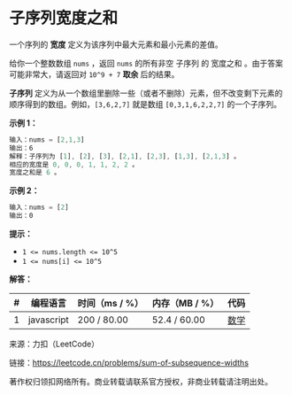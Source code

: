 # 子序列宽度之和

一个序列的 **宽度** 定义为该序列中最大元素和最小元素的差值。

给你一个整数数组 `nums` ，返回 `nums` 的所有非空 子序列 的 宽度之和 。由于答案可能非常大，请返回对 `10^9 + 7` **取余** 后的结果。

**子序列** 定义为从一个数组里删除一些（或者不删除）元素，但不改变剩下元素的顺序得到的数组。例如，`[3,6,2,7]` 就是数组 `[0,3,1,6,2,2,7]` 的一个子序列。

**示例 1：**

``` javascript
输入：nums = [2,1,3]
输出：6
解释：子序列为 [1], [2], [3], [2,1], [2,3], [1,3], [2,1,3] 。
相应的宽度是 0, 0, 0, 1, 1, 2, 2 。
宽度之和是 6 。
```

**示例 2：**

``` javascript
输入：nums = [2]
输出：0
```

**提示：**

- `1 <= nums.length <= 10^5`
- `1 <= nums[i] <= 10^5`

**解答：**

**#**|**编程语言**|**时间（ms / %）**|**内存（MB / %）**|**代码**
--|--|--|--|--
1|javascript|200 / 80.00|52.4 / 60.00|[数学](./javascript/ac_v1.js)

来源：力扣（LeetCode）

链接：https://leetcode.cn/problems/sum-of-subsequence-widths

著作权归领扣网络所有。商业转载请联系官方授权，非商业转载请注明出处。
